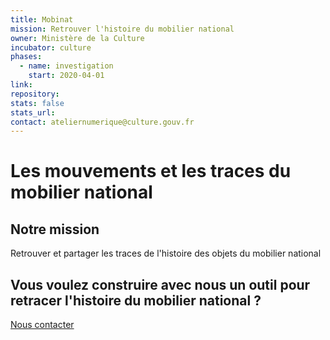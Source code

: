 ```yaml
---
title: Mobinat 
mission: Retrouver l'histoire du mobilier national
owner: Ministère de la Culture
incubator: culture
phases:
  - name: investigation
    start: 2020-04-01
link:
repository:
stats: false
stats_url:
contact: ateliernumerique@culture.gouv.fr
---
```

# Les mouvements et les traces du mobilier national

## Notre mission 
Retrouver et partager les traces de l'histoire des objets du mobilier national

## Vous voulez construire avec nous un outil pour retracer l'histoire du mobilier national ?
[Nous contacter](mailto:ateliernumerique@culture.gouv.fr) 
